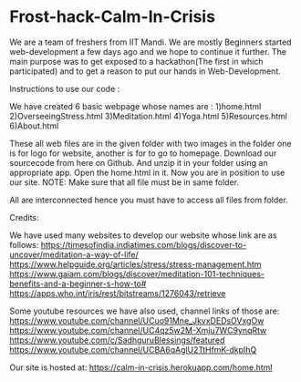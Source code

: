 # Frost-hack-Calm-In-Crisis

We are a team of freshers from IIT Mandi. We are mostly Beginners started web-development a few days ago and we hope
to continue it further. The main purpose was to get exposed to a hackathon(The first in which participated) and to
get a reason to put our hands in Web-Development.

Instructions to use our code :

We have created 6 basic webpage whose names are :
1)home.html
2)OverseeingStress.html
3)Meditation.html
4)Yoga.html
5)Resources.html
6)About.html

These all web files are in the given folder with two images in the folder one is for logo for website, another is for to go to homepage.
Download our sourcecode from here on Github.
And unzip it in your folder using an appropriate app.
Open the home.html in it.
Now you are in position to use our site.
NOTE: Make sure that all file must be in same folder.

All are interconnected hence you must have to access all files from folder.

Credits:

We have used many websites to develop our website whose link are as follows:
https://timesofindia.indiatimes.com/blogs/discover-to-uncover/meditation-a-way-of-life/
https://www.helpguide.org/articles/stress/stress-management.htm
https://www.gaiam.com/blogs/discover/meditation-101-techniques-benefits-and-a-beginner-s-how-to#
https://apps.who.int/iris/rest/bitstreams/1276043/retrieve

Some youtube resources we have also used, channel links of those are:
https://www.youtube.com/channel/UCuo91Mne_JkvxDEDsOVxgOw
https://www.youtube.com/channel/UC4qz5w2M-Xmju7WC9ynqRtw
https://www.youtube.com/c/SadhguruBlessings/featured
https://www.youtube.com/channel/UCBA6qAglU2TtHfmK-dkpIhQ



Our site is hosted at:
https://calm-in-crisis.herokuapp.com/home.html
